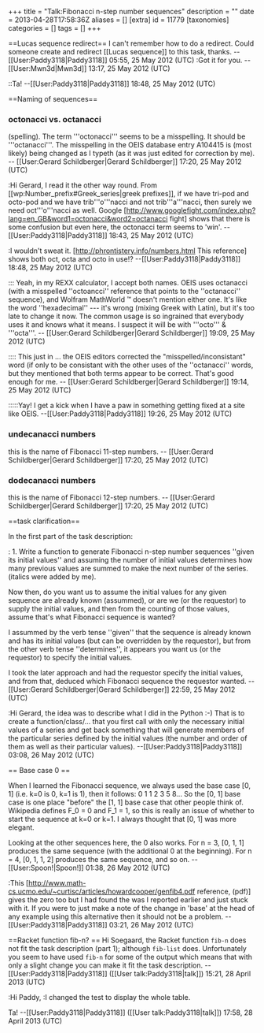 +++
title = "Talk:Fibonacci n-step number sequences"
description = ""
date = 2013-04-28T17:58:36Z
aliases = []
[extra]
id = 11779
[taxonomies]
categories = []
tags = []
+++

==Lucas sequence redirect==
I can't remember how to do a redirect. Could someone create and redirect [[Lucas sequence]] to this task, thanks. --[[User:Paddy3118|Paddy3118]] 05:55, 25 May 2012 (UTC)
:Got it for you. --[[User:Mwn3d|Mwn3d]] 13:17, 25 May 2012 (UTC)

::Ta! --[[User:Paddy3118|Paddy3118]] 18:48, 25 May 2012 (UTC)

==Naming of sequences==

### octonacci vs. octanacci

(spelling).  The term '''octonacci''' seems to be a misspelling.  It should be '''octanacci'''. 
The misspelling in the OEIS database entry A104415 is (most likely) being changed as I typeth (as it was just edited for correction by me). -- [[User:Gerard Schildberger|Gerard Schildberger]] 17:20, 25 May 2012 (UTC)

:Hi Gerard, I read it the other way round. From [[wp:Number_prefix#Greek_series|greek prefixes]], if we have tri-pod and octo-pod and we have trib'''o'''nacci and not trib'''a'''nacci, then surely we need oct'''o'''nacci as well. Google [http://www.googlefight.com/index.php?lang=en_GB&word1=octonacci&word2=octanacci fight] shows that there is some confusion but even here, the octonacci term seems to 'win'. --[[User:Paddy3118|Paddy3118]] 18:43, 25 May 2012 (UTC)

:I wouldn't sweat it. [http://phrontistery.info/numbers.html This reference] shows both oct, octa and octo in use!? --[[User:Paddy3118|Paddy3118]] 18:48, 25 May 2012 (UTC)

::: Yeah, in my REXX calculator, I accept both names.  OEIS uses octanacci (with a misspelled ''octoancci'' reference that points to the ''octanacci'' sequence), and Wolfram MathWorld &#8482; doesn't mention either one.  It's like the word ''hexadecimal'' --- it's wrong (mixing Greek with Latin), but it's too late to change it now.  The common usage is so ingrained that everybody uses it and knows what it means.  I suspect it will be with '''octo''' & '''octa'''. -- [[User:Gerard Schildberger|Gerard Schildberger]] 19:09, 25 May 2012 (UTC)

:::: This just in ... the OEIS editors corrected the "misspelled/inconsistant" word (if only to be consistant with the other uses of the ''octanacci'' words, but they mentioned that both terms appear to be correct.  That's good enough for me. -- [[User:Gerard Schildberger|Gerard Schildberger]] 19:14, 25 May 2012 (UTC)

:::::Yay! I get a kick when I have a paw in something getting fixed at a site like OEIS. --[[User:Paddy3118|Paddy3118]] 19:26, 25 May 2012 (UTC)


### undecanacci numbers

this is the name of Fibonacci 11-step numbers. -- [[User:Gerard Schildberger|Gerard Schildberger]] 17:20, 25 May 2012 (UTC)


### dodecanacci numbers

this is the name of Fibonacci 12-step numbers. -- [[User:Gerard Schildberger|Gerard Schildberger]] 17:20, 25 May 2012 (UTC)

==task clarification==

In the first part of the task description: 


: 1. Write a function to generate Fibonacci n-step number sequences ''given its initial values'' and assuming the number of initial values determines how many previous values are summed to make the next number of the series.
(italics were added by me).

Now then, do you want us to assume the initial values for any given sequence are already known (assummed), or are we (or the requestor) to supply the initial values, and then from the counting of those values, assume that's what Fibonacci sequence is wanted?

I assummed by the verb tense ''given'' that the sequence is already known and has its initial values (but can be overridden by the requestor), but from the other verb tense ''determines'', it appears you want us (or the requestor) to specify the initial values.

I took the later approach and had the requestor specify the initial values, and from that, deduced which Fibonacci sequence the requestor wanted.  -- [[User:Gerard Schildberger|Gerard Schildberger]] 22:59, 25 May 2012 (UTC)

:Hi Gerard, the idea was to describe what I did in the Python :-)
 That is to create a function/class/... that you first call with only the necessary initial values of a series and get back something that will generate members of the particular series defined by the initial values (the number and order of them as well as their particular values). --[[User:Paddy3118|Paddy3118]] 03:08, 26 May 2012 (UTC)

== Base case 0 ==

When I learned the Fibonacci sequence, we always used the base case [0, 1] (i.e. k=0 is 0, k=1 is 1), then it follows: 0 1 1 2 3 5 8... So the [0, 1] base case is one place "before" the [1, 1] base case that other people think of. Wikipedia defines F_0 = 0 and F_1 = 1, so this is really an issue of whether to start the sequence at k=0 or k=1. I always thought that [0, 1] was more elegant.

Looking at the other sequences here, the 0 also works. For n = 3, [0, 1, 1] produces the same sequence (with the additional 0 at the beginning). For n = 4, [0, 1, 1, 2] produces the same sequence, and so on. --[[User:Spoon!|Spoon!]] 01:38, 26 May 2012 (UTC)

:This [http://www.math-cs.ucmo.edu/~curtisc/articles/howardcooper/genfib4.pdf reference, (pdf)] gives the zero too but I had found the was I reported earlier and just stuck with it. If you were to just make a note of the change in 'base' at the head of any example using this alternative then it should not be a problem. --[[User:Paddy3118|Paddy3118]] 03:21, 26 May 2012 (UTC)

==Racket function fib-n? ==
Hi Soegaard, the Racket function <code>fib-n</code> does not fit the task description (part 1); although <code>fib-list</code> does. Unfortunately you seem to have used <code>fib-n</code> for some of the output which means that with only a slight change you can make it fit the task description. --[[User:Paddy3118|Paddy3118]] ([[User talk:Paddy3118|talk]]) 15:21, 28 April 2013 (UTC)

:Hi Paddy,
:I changed the test to display the whole table.

Ta! --[[User:Paddy3118|Paddy3118]] ([[User talk:Paddy3118|talk]]) 17:58, 28 April 2013 (UTC)
